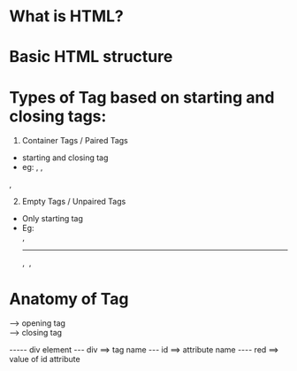 # What is HTML?

# Basic HTML structure

# Types of Tag based on starting and closing tags:
1. Container Tags / Paired Tags
- starting and closing tag
- eg: <html> </html>, <head> </head>,
<title> </title>, <body> </body>

2. Empty Tags / Unpaired Tags
- Only starting tag
- Eg: <br>, <hr>, <img> , <meta>

# Anatomy of Tag
<div id="red"> --> opening tag


</div> --> closing tag

----- div element
--- div ==> tag name
--- id ==> attribute name
---- red ==> value of id attribute